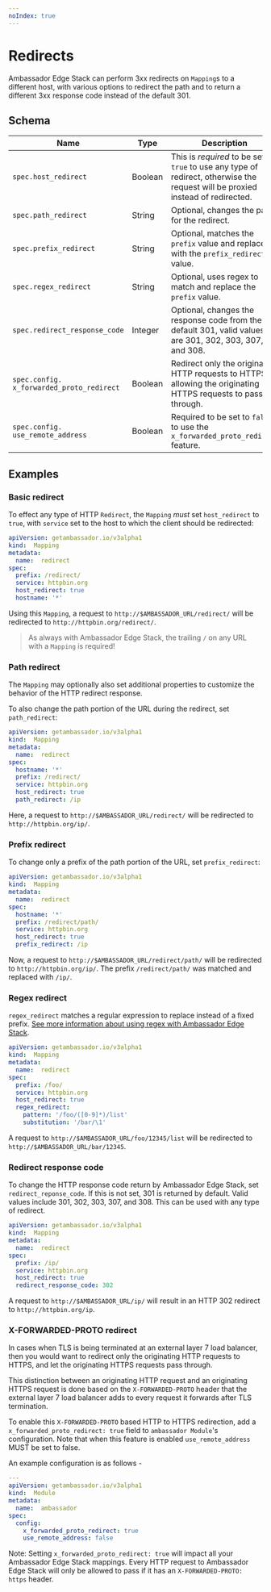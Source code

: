 ```yaml
---
noIndex: true
---
```


# Redirects

Ambassador Edge Stack can perform 3xx redirects on `Mapping`s to a different host, with various options to redirect the path and to return a different 3xx response code instead of the default 301.

## Schema

| Name                                      | Type    | Description                                                                                                                      |
| ----------------------------------------- | ------- | -------------------------------------------------------------------------------------------------------------------------------- |
| `spec.host_redirect`                      | Boolean | This is _required_ to be set to `true` to use any type of redirect, otherwise the request will be proxied instead of redirected. |
| `spec.path_redirect`                      | String  | Optional, changes the path for the redirect.                                                                                     |
| `spec.prefix_redirect`                    | String  | Optional, matches the `prefix` value and replaces it with the `prefix_redirect` value.                                           |
| `spec.regex_redirect`                     | String  | Optional, uses regex to match and replace the `prefix` value.                                                                    |
| `spec.redirect_response_code`             | Integer | Optional, changes the response code from the default 301, valid values are 301, 302, 303, 307, and 308.                          |
| `spec.config. x_forwarded_proto_redirect` | Boolean | Redirect only the originating HTTP requests to HTTPS, allowing the originating HTTPS requests to pass through.                   |
| `spec.config. use_remote_address`         | Boolean | Required to be set to `false` to use the `x_forwarded_proto_redirect` feature.                                                   |

## Examples

### Basic redirect

To effect any type of HTTP `Redirect`, the `Mapping` _must_ set `host_redirect` to `true`, with `service` set to the host to which the client should be redirected:

```yaml
apiVersion: getambassador.io/v3alpha1
kind:  Mapping
metadata:
  name:  redirect
spec:
  prefix: /redirect/
  service: httpbin.org
  host_redirect: true
  hostname: '*'
```

Using this `Mapping`, a request to `http://$AMBASSADOR_URL/redirect/` will be redirected to `http://httpbin.org/redirect/`.

> As always with Ambassador Edge Stack, the trailing `/` on any URL with a `Mapping` is required!

### Path redirect

The `Mapping` may optionally also set additional properties to customize the behavior of the HTTP redirect response.

To also change the path portion of the URL during the redirect, set `path_redirect`:

```yaml
apiVersion: getambassador.io/v3alpha1
kind:  Mapping
metadata:
  name:  redirect
spec:
  hostname: '*'
  prefix: /redirect/
  service: httpbin.org
  host_redirect: true
  path_redirect: /ip
```

Here, a request to `http://$AMBASSADOR_URL/redirect/` will be redirected to `http://httpbin.org/ip/`.

### Prefix redirect

To change only a prefix of the path portion of the URL, set `prefix_redirect`:

```yaml
apiVersion: getambassador.io/v3alpha1
kind:  Mapping
metadata:
  name:  redirect
spec:
  hostname: '*'
  prefix: /redirect/path/
  service: httpbin.org
  host_redirect: true
  prefix_redirect: /ip
```

Now, a request to `http://$AMBASSADOR_URL/redirect/path/` will be redirected to `http://httpbin.org/ip/`. The prefix `/redirect/path/` was matched and replaced with `/ip/`.

### Regex redirect

`regex_redirect` matches a regular expression to replace instead of a fixed prefix. [See more information about using regex with Ambassador Edge Stack](rewrites.md#regex_rewrite).

```yaml
apiVersion: getambassador.io/v3alpha1
kind:  Mapping
metadata:
  name:  redirect
spec:
  prefix: /foo/
  service: httpbin.org
  host_redirect: true
  regex_redirect:
    pattern: '/foo/([0-9]*)/list'
    substitution: '/bar/\1'
```

A request to `http://$AMBASSADOR_URL/foo/12345/list` will be redirected to `http://$AMBASSADOR_URL/bar/12345`.

### Redirect response code

To change the HTTP response code return by Ambassador Edge Stack, set `redirect_reponse_code`. If this is not set, 301 is returned by default. Valid values include 301, 302, 303, 307, and 308. This can be used with any type of redirect.

```yaml
apiVersion: getambassador.io/v3alpha1
kind:  Mapping
metadata:
  name:  redirect
spec:
  prefix: /ip/
  service: httpbin.org
  host_redirect: true
  redirect_response_code: 302
```

A request to `http://$AMBASSADOR_URL/ip/` will result in an HTTP 302 redirect to `http://httpbin.org/ip`.

### X-FORWARDED-PROTO redirect

In cases when TLS is being terminated at an external layer 7 load balancer, then you would want to redirect only the originating HTTP requests to HTTPS, and let the originating HTTPS requests pass through.

This distinction between an originating HTTP request and an originating HTTPS request is done based on the `X-FORWARDED-PROTO` header that the external layer 7 load balancer adds to every request it forwards after TLS termination.

To enable this `X-FORWARDED-PROTO` based HTTP to HTTPS redirection, add a `x_forwarded_proto_redirect: true` field to `ambassador Module`'s configuration. Note that when this feature is enabled `use_remote_address` MUST be set to false.

An example configuration is as follows -

```yaml
---
apiVersion: getambassador.io/v3alpha1
kind:  Module
metadata:
  name:  ambassador
spec:
  config:
    x_forwarded_proto_redirect: true
    use_remote_address: false
```

Note: Setting `x_forwarded_proto_redirect: true` will impact all your Ambassador Edge Stack mappings. Every HTTP request to Ambassador Edge Stack will only be allowed to pass if it has an `X-FORWARDED-PROTO: https` header.
